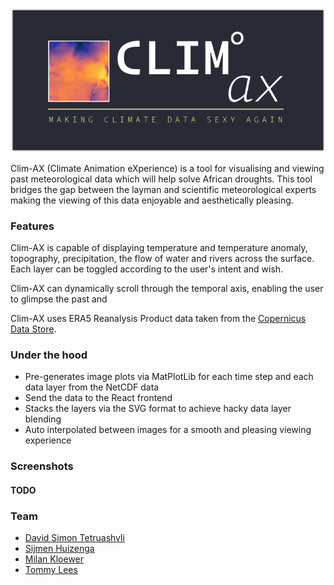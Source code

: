 <p align="center">
  <img src="https://github.com/davzzar/clim-AX/raw/master/turnoff/public/images/logos/readme-banner.png" alt="Clim-AX Logo Banner" width="738">
</p>

Clim-AX (Climate Animation eXperience) is a tool for visualising and viewing past meteorological data which will help solve African droughts. This tool bridges the gap between the layman and scientific meteorological experts making the viewing of this data enjoyable and aesthetically pleasing.

### Features

Clim-AX is capable of displaying temperature and temperature anomaly, topography, precipitation, the flow of water and rivers across the surface. Each layer can be toggled according to the user's intent and wish.

Clim-AX can dynamically scroll through the temporal axis, enabling the user to glimpse the past and

Clim-AX uses ERA5 Reanalysis Product data taken from the [Copernicus Data Store](https://cds.climate.copernicus.eu/).

### Under the hood

- Pre-generates image plots via MatPlotLib for each time step and each data layer from the NetCDF data
- Send the data to the React frontend
- Stacks the layers via the SVG format to achieve hacky data layer blending
- Auto interpolated between images for a smooth and pleasing viewing experience

### Screenshots

#### TODO

### Team

- [David Simon Tetruashvli](https://github.com/davzzar)
- [Sijmen Huizenga](https://github.com/SijmenHuizenga)
- [Milan Kloewer](https://github.com/milankl)
- [Tommy Lees](https://github.com/tommylees112)

